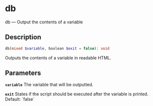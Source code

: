 # db
db — Output the contents of a variable

## Description
```php
db(mixed $variable, boolean $exit = false): void
```
Outputs the contents of a variable in readable HTML.

## Parameters
**`variable`**
The variable that will be outputted.

**`exit`**
    States if the script should be executed after the variable is printed. Default: ´false´